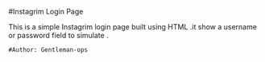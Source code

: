#Instagrim Login Page 


This is a simple Instagrim login page built using HTML .it show a username or password field to simulate .


    #Author: Gentleman-ops
